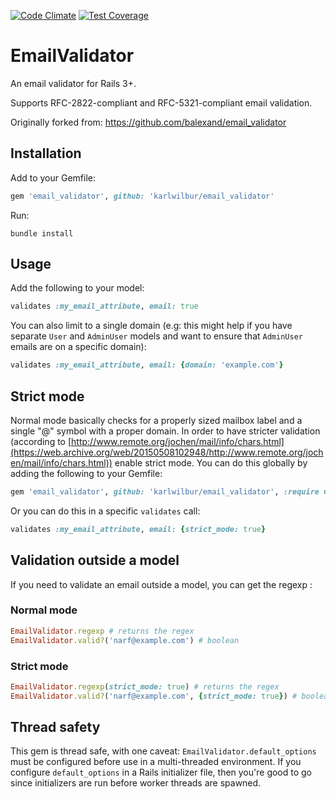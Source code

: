 [![Code Climate](https://codeclimate.com/github/karlwilbur/email_validator/badges/gpa.svg)](https://codeclimate.com/github/karlwilbur/email_validator)
[![Test Coverage](https://codeclimate.com/github/karlwilbur/email_validator/badges/coverage.svg)](https://codeclimate.com/github/karlwilbur/email_validator/coverage)

# EmailValidator
An email validator for Rails 3+.

Supports RFC-2822-compliant and RFC-5321-compliant email validation.

Originally forked from: https://github.com/balexand/email_validator

## Installation

Add to your Gemfile:

```ruby
gem 'email_validator', github: 'karlwilbur/email_validator'
```

Run:

```
bundle install
```

## Usage
Add the following to your model:

```ruby
validates :my_email_attribute, email: true
```

You can also limit to a single domain (e.g: this might help if you have separate `User` and `AdminUser` models and want to ensure that `AdminUser` emails are on a specific domain):

```ruby
validates :my_email_attribute, email: {domain: 'example.com'}
```

## Strict mode

Normal mode basically checks for a properly sized mailbox label and a single "@" symbol with a proper domain. In order to have stricter validation (according to [http://www.remote.org/jochen/mail/info/chars.html](https://web.archive.org/web/20150508102948/http://www.remote.org/jochen/mail/info/chars.html)) enable strict mode. You can do this globally by adding the following to your Gemfile:

```ruby
gem 'email_validator', github: 'karlwilbur/email_validator', :require => 'email_validator/strict'
```

Or you can do this in a specific `validates` call:

```ruby
validates :my_email_attribute, email: {strict_mode: true}
```

## Validation outside a model

If you need to validate an email outside a model, you can get the regexp :

### Normal mode

```ruby
EmailValidator.regexp # returns the regex
EmailValidator.valid?('narf@example.com') # boolean
```

### Strict mode

```ruby
EmailValidator.regexp(strict_mode: true) # returns the regex
EmailValidator.valid?('narf@example.com', {strict_mode: true}) # boolean
```

## Thread safety

This gem is thread safe, with one caveat: `EmailValidator.default_options` must be configured before use in a multi-threaded environment. If you configure `default_options` in a Rails initializer file, then you're good to go since initializers are run before worker threads are spawned.


